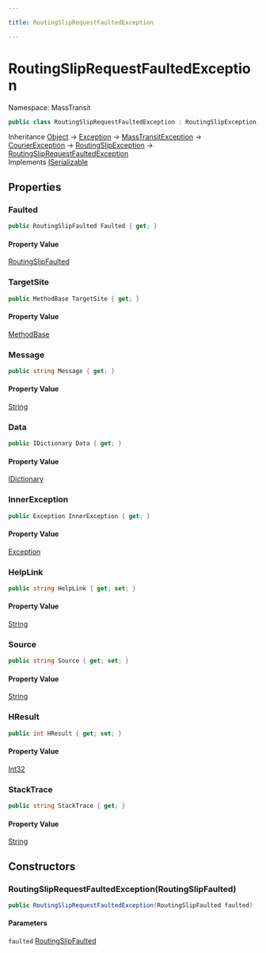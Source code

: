 ```yaml
---

title: RoutingSlipRequestFaultedException

---
```


# RoutingSlipRequestFaultedException

Namespace: MassTransit

```csharp
public class RoutingSlipRequestFaultedException : RoutingSlipException, ISerializable
```

Inheritance [Object](https://learn.microsoft.com/en-us/dotnet/api/system.object) → [Exception](https://learn.microsoft.com/en-us/dotnet/api/system.exception) → [MassTransitException](../masstransit/masstransitexception) → [CourierException](../masstransit/courierexception) → [RoutingSlipException](../masstransit/routingslipexception) → [RoutingSlipRequestFaultedException](../masstransit/routingsliprequestfaultedexception)<br/>
Implements [ISerializable](https://learn.microsoft.com/en-us/dotnet/api/system.runtime.serialization.iserializable)

## Properties

### **Faulted**

```csharp
public RoutingSlipFaulted Faulted { get; }
```

#### Property Value

[RoutingSlipFaulted](../masstransit-courier-contracts/routingslipfaulted)<br/>

### **TargetSite**

```csharp
public MethodBase TargetSite { get; }
```

#### Property Value

[MethodBase](https://learn.microsoft.com/en-us/dotnet/api/system.reflection.methodbase)<br/>

### **Message**

```csharp
public string Message { get; }
```

#### Property Value

[String](https://learn.microsoft.com/en-us/dotnet/api/system.string)<br/>

### **Data**

```csharp
public IDictionary Data { get; }
```

#### Property Value

[IDictionary](https://learn.microsoft.com/en-us/dotnet/api/system.collections.idictionary)<br/>

### **InnerException**

```csharp
public Exception InnerException { get; }
```

#### Property Value

[Exception](https://learn.microsoft.com/en-us/dotnet/api/system.exception)<br/>

### **HelpLink**

```csharp
public string HelpLink { get; set; }
```

#### Property Value

[String](https://learn.microsoft.com/en-us/dotnet/api/system.string)<br/>

### **Source**

```csharp
public string Source { get; set; }
```

#### Property Value

[String](https://learn.microsoft.com/en-us/dotnet/api/system.string)<br/>

### **HResult**

```csharp
public int HResult { get; set; }
```

#### Property Value

[Int32](https://learn.microsoft.com/en-us/dotnet/api/system.int32)<br/>

### **StackTrace**

```csharp
public string StackTrace { get; }
```

#### Property Value

[String](https://learn.microsoft.com/en-us/dotnet/api/system.string)<br/>

## Constructors

### **RoutingSlipRequestFaultedException(RoutingSlipFaulted)**

```csharp
public RoutingSlipRequestFaultedException(RoutingSlipFaulted faulted)
```

#### Parameters

`faulted` [RoutingSlipFaulted](../masstransit-courier-contracts/routingslipfaulted)<br/>
